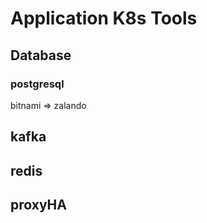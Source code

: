 # Application K8s Tools

## Database
### postgresql
bitnami => zalando

## kafka

## redis

## proxyHA


